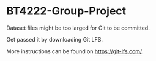 # BT4222-Group-Project

Dataset files might be too larged for Git to be committed.

Get passed it by downloading Git LFS. 

More instructions can be found on https://git-lfs.com/ 